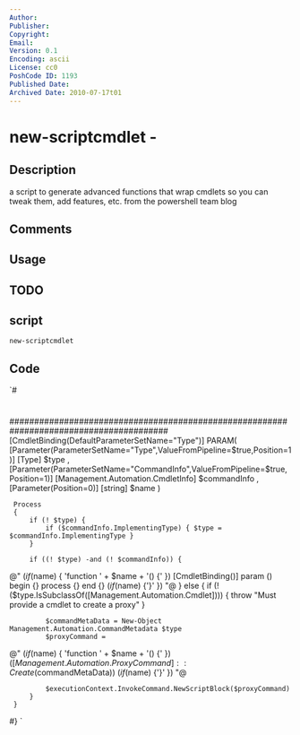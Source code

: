 ```yaml
---
Author: 
Publisher: 
Copyright: 
Email: 
Version: 0.1
Encoding: ascii
License: cc0
PoshCode ID: 1193
Published Date: 
Archived Date: 2010-07-17t01
---
```


# new-scriptcmdlet - 

## Description

a script to generate advanced functions that wrap cmdlets so you can tweak them, add features, etc. from the powershell team blog

## Comments



## Usage



## TODO



## script

`new-scriptcmdlet`

## Code

`#
 #
 ########################################################################################
 [CmdletBinding(DefaultParameterSetName="Type")]
 PARAM(
    [Parameter(ParameterSetName="Type",ValueFromPipeline=$true,Position=1)]
    [Type]
    $type
 ,
    [Parameter(ParameterSetName="CommandInfo",ValueFromPipeline=$true,Position=1)]
    [Management.Automation.CmdletInfo]
    $commandInfo
 ,
    [Parameter(Position=0)]
    [string]
    $name
 )
 
     Process
     {
         if (! $type) {
             if ($commandInfo.ImplementingType) { $type = $commandInfo.ImplementingType }
         }
 
         if ((! $type) -and (! $commandInfo)) {
 @"
 $(if ($name) { 'function ' + $name + '() {' })
 [CmdletBinding()]
 param   ()
 begin   {}
 process {}
 end     {}
 $(if ($name) {'}' })
 "@
         } else {
             if (! ($type.IsSubclassOf([Management.Automation.Cmdlet]))) {
                 throw "Must provide a cmdlet to create a proxy"
             }
 
             $commandMetaData = New-Object Management.Automation.CommandMetadata $type
             $proxyCommand =
 @"
 $(if ($name) { 'function ' + $name + '() {' })
 $([Management.Automation.ProxyCommand]::Create($commandMetaData))
 $(if ($name) {'}' })
 "@
 
             $executionContext.InvokeCommand.NewScriptBlock($proxyCommand)
         }
     }
 #}
`

